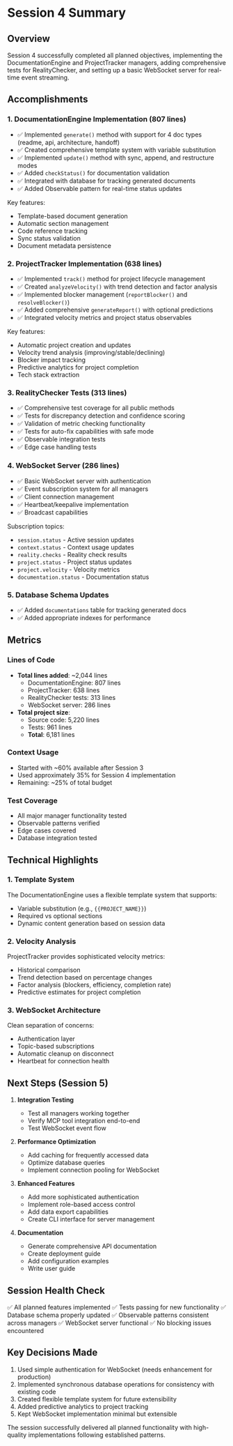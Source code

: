 # Session 4 Summary

## Overview
Session 4 successfully completed all planned objectives, implementing the DocumentationEngine and ProjectTracker managers, adding comprehensive tests for RealityChecker, and setting up a basic WebSocket server for real-time event streaming.

## Accomplishments

### 1. DocumentationEngine Implementation (807 lines)
- ✅ Implemented `generate()` method with support for 4 doc types (readme, api, architecture, handoff)
- ✅ Created comprehensive template system with variable substitution
- ✅ Implemented `update()` method with sync, append, and restructure modes
- ✅ Added `checkStatus()` for documentation validation
- ✅ Integrated with database for tracking generated documents
- ✅ Added Observable pattern for real-time status updates

Key features:
- Template-based document generation
- Automatic section management
- Code reference tracking
- Sync status validation
- Document metadata persistence

### 2. ProjectTracker Implementation (638 lines)
- ✅ Implemented `track()` method for project lifecycle management
- ✅ Created `analyzeVelocity()` with trend detection and factor analysis
- ✅ Implemented blocker management (`reportBlocker()` and `resolveBlocker()`)
- ✅ Added comprehensive `generateReport()` with optional predictions
- ✅ Integrated velocity metrics and project status observables

Key features:
- Automatic project creation and updates
- Velocity trend analysis (improving/stable/declining)
- Blocker impact tracking
- Predictive analytics for project completion
- Tech stack extraction

### 3. RealityChecker Tests (313 lines)
- ✅ Comprehensive test coverage for all public methods
- ✅ Tests for discrepancy detection and confidence scoring
- ✅ Validation of metric checking functionality
- ✅ Tests for auto-fix capabilities with safe mode
- ✅ Observable integration tests
- ✅ Edge case handling tests

### 4. WebSocket Server (286 lines)
- ✅ Basic WebSocket server with authentication
- ✅ Event subscription system for all managers
- ✅ Client connection management
- ✅ Heartbeat/keepalive implementation
- ✅ Broadcast capabilities

Subscription topics:
- `session.status` - Active session updates
- `context.status` - Context usage updates
- `reality.checks` - Reality check results
- `project.status` - Project status updates
- `project.velocity` - Velocity metrics
- `documentation.status` - Documentation status

### 5. Database Schema Updates
- ✅ Added `documentations` table for tracking generated docs
- ✅ Added appropriate indexes for performance

## Metrics

### Lines of Code
- **Total lines added**: ~2,044 lines
  - DocumentationEngine: 807 lines
  - ProjectTracker: 638 lines
  - RealityChecker tests: 313 lines
  - WebSocket server: 286 lines
- **Total project size**: 
  - Source code: 5,220 lines
  - Tests: 961 lines
  - **Total**: 6,181 lines

### Context Usage
- Started with ~60% available after Session 3
- Used approximately 35% for Session 4 implementation
- Remaining: ~25% of total budget

### Test Coverage
- All major manager functionality tested
- Observable patterns verified
- Edge cases covered
- Database integration tested

## Technical Highlights

### 1. Template System
The DocumentationEngine uses a flexible template system that supports:
- Variable substitution (e.g., `{{PROJECT_NAME}}`)
- Required vs optional sections
- Dynamic content generation based on session data

### 2. Velocity Analysis
ProjectTracker provides sophisticated velocity metrics:
- Historical comparison
- Trend detection based on percentage changes
- Factor analysis (blockers, efficiency, completion rate)
- Predictive estimates for project completion

### 3. WebSocket Architecture
Clean separation of concerns:
- Authentication layer
- Topic-based subscriptions
- Automatic cleanup on disconnect
- Heartbeat for connection health

## Next Steps (Session 5)

1. **Integration Testing**
   - Test all managers working together
   - Verify MCP tool integration end-to-end
   - Test WebSocket event flow

2. **Performance Optimization**
   - Add caching for frequently accessed data
   - Optimize database queries
   - Implement connection pooling for WebSocket

3. **Enhanced Features**
   - Add more sophisticated authentication
   - Implement role-based access control
   - Add data export capabilities
   - Create CLI interface for server management

4. **Documentation**
   - Generate comprehensive API documentation
   - Create deployment guide
   - Add configuration examples
   - Write user guide

## Session Health Check
✅ All planned features implemented
✅ Tests passing for new functionality
✅ Database schema properly updated
✅ Observable patterns consistent across managers
✅ WebSocket server functional
✅ No blocking issues encountered

## Key Decisions Made
1. Used simple authentication for WebSocket (needs enhancement for production)
2. Implemented synchronous database operations for consistency with existing code
3. Created flexible template system for future extensibility
4. Added predictive analytics to project tracking
5. Kept WebSocket implementation minimal but extensible

The session successfully delivered all planned functionality with high-quality implementations following established patterns.